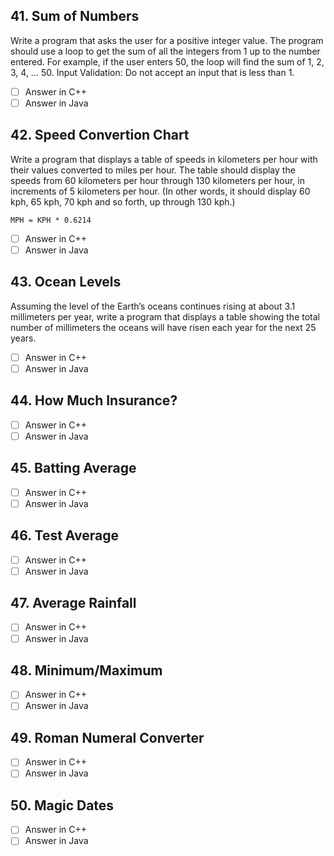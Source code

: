 <h2 id="41"> 41. Sum of Numbers </h2>

Write a program that asks the user for a positive integer value. The program should use a loop to get the sum of all the integers from 1 up to the number entered. For example, if the user enters 50, the loop will find the sum of 1, 2, 3, 4, … 50. Input Validation: Do not accept an input that is less than 1.

- [ ] Answer in C++
- [ ] Answer in Java

<h2 id="42"> 42.  Speed Convertion Chart </h2>

Write a program that displays a table of speeds in kilometers per hour with their values converted to miles per hour. The table should display the speeds from 60 kilometers per hour through 130 kilometers per hour, in increments of 5 kilometers per hour. (In other words, it should display 60 kph, 65 kph, 70 kph and so forth, up through 130 kph.)

`MPH = KPH * 0.6214`

- [ ] Answer in C++
- [ ] Answer in Java

<h2 id="43"> 43. Ocean Levels  </h2>

Assuming the level of the Earth’s oceans continues rising at about 3.1 millimeters per year, write a program that displays a table showing the total number of millimeters the oceans will have risen each year for the next 25 years.

- [ ] Answer in C++
- [ ] Answer in Java

<h2 id="44"> 44.  How Much Insurance?</h2>



- [ ] Answer in C++
- [ ] Answer in Java

<h2 id="45"> 45.  Batting Average </h2>




- [ ] Answer in C++
- [ ] Answer in Java

<h2 id="46"> 46.  Test Average</h2>


- [ ] Answer in C++
- [ ] Answer in Java

<h2 id="47"> 47. Average Rainfall</h2>



- [ ] Answer in C++
- [ ] Answer in Java

<h2 id="48"> 48. Minimum/Maximum</h2>




- [ ] Answer in C++
- [ ] Answer in Java

<h2 id="49"> 49.  Roman Numeral Converter</h2>



- [ ] Answer in C++
- [ ] Answer in Java

<h2 id="50"> 50. Magic Dates </h2>


- [ ] Answer in C++
- [ ] Answer in Java

